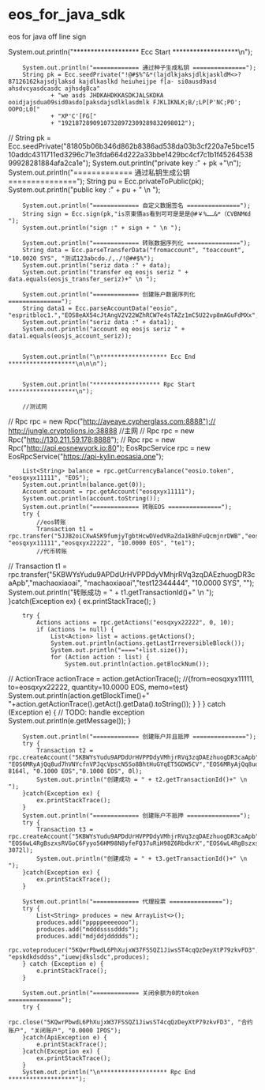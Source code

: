 # eos_for_java_sdk
eos for java off line sign

System.out.println("******************* Ecc Start *******************\n");
		
		System.out.println("============= 通过种子生成私钥 ===============");
		String pk = Ecc.seedPrivate("!@#$%^&*(lajdlkjaksjdlkjaskldM<>?87126162kajsdjlaksd kajdlkaslkd heiuheijpe f[a- si0ausd9asd ahsdvcyasdcasdc ajhsdg8ca"
				+ "we asds JHDKAHDKKASDKJALSKDKA ooidjajsdua09sid0asdo[paksdajsdlklasdmlk FJKLIKNLK;B/;LP[P'NC;PO'; OOPO;L0["
				+ "XP'C'[FG["
				+ "19218728909107328972309289832098012");
//		String pk = Ecc.seedPrivate("81805b06b346d862b8386ad538da03b3cf220a7e5bce1510addc4311711ed3296c71e3fda664d222a33bbe1429bc4cf7c1b1f4526453899928281884afa2ca1e");
		System.out.println("private key :" + pk +"\n");
		System.out.println("============= 通过私钥生成公钥 ===============");
		String pu = Ecc.privateToPublic(pk);
		System.out.println("public key :" + pu + " \n ");

		System.out.println("============= 自定义数据签名 ===============");
		String sign = Ecc.sign(pk,"is京東價as看到可可是是是@#￥%……&*（CVBNM《d ");
		System.out.println("sign :" + sign + " \n ");
		
		System.out.println("============= 转账数据序列化 ===============");
		String data = Ecc.parseTransferData("fromaccount", "toaccount", "10.0020 SYS", "测试123abcdo./,./!@##$%");
		System.out.println("seriz data :" + data);
		System.out.println("transfer eq eosjs seriz " + data.equals(eosjs_transfer_seriz)+" \n ");

		System.out.println("============= 创建账户数据序列化 ===============");
		String data1 = Ecc.parseAccountData("eosio", "espritbloc1.","EOS8eAX54cJtAngV2V22WZhRCW7e4sTAZz1mC5U22vp8mAGuFdMXx","EOS8FPooohZiiCAYXahWCQRxgXXzUbS2gNELAeYCUgGdDMbd2FHQT");
		System.out.println("seriz data :" + data1);
		System.out.println("account eq eosjs seriz " + data1.equals(eosjs_account_seriz));

		
		System.out.println("\n******************* Ecc End *******************\n\n\n");
		
		
		System.out.println("******************* Rpc Start *******************\n");
		
		//测试网
//		Rpc rpc = new Rpc("http://ayeaye.cypherglass.com:8888");// http://jungle.cryptolions.io:38888
		//主网
//		Rpc rpc = new Rpc("http://130.211.59.178:8888");
//		Rpc rpc = new Rpc("http://api.eosnewyork.io:80");
		EosRpcService rpc = new EosRpcService("https://api-kylin.eosasia.one");
		
		List<String> balance = rpc.getCurrencyBalance("eosio.token", "eosqxyx11111", "EOS");
		System.out.println(balance.get(0));
		Account account = rpc.getAccount("eosqxyx11111");
		System.out.println(account.toString());
		System.out.println("============= 转账EOS ===============");
		try {
			//eos转账
			Transaction t1 = rpc.transfer("5JJB2oiCXwASK9fumjyTgbtHcwDVedVRaZda1kBhFuQcmjnrDWB","eosio.token", "eosqxyx11111","eosqxyx22222", "10.0000 EOS", "te1");
			//代币转账
//			Transaction t1 = rpc.transfer("5KBWYsYudu9APDdUrHVPPDdyVMhjrRVq3zqDAEzhuogDR3caApb","machaoxiaoai", "machaoxiaoai","test12344444", "10.0000 SYS", "");
			System.out.println("转账成功 = " + t1.getTransactionId()+" \n ");
		}catch(Exception ex) {
			ex.printStackTrace();
		}
		
		try {
			Actions actions = rpc.getActions("eosqxyx22222", 0, 10);
			if (actions != null) {
				List<Action> list = actions.getActions();
				System.out.println(actions.getLastIrreversibleBlock());
				System.out.println("===="+list.size());
				for (Action action : list) {
					System.out.println(action.getBlockNum());
//					ActionTrace actionTrace = action.getActionTrace();
					//{from=eosqxyx11111, to=eosqxyx22222, quantity=10.0000 EOS, memo=test}
					System.out.println(action.getBlockTime()+"  "+action.getActionTrace().getAct().getData().toString());
				}
			}
		} catch (Exception e) {
			// TODO: handle exception
			System.out.println(e.getMessage());
		}
		
		System.out.println("============= 创建账户并且抵押 ===============");
		try {	
			Transaction t2 = rpc.createAccount("5KBWYsYudu9APDdUrHVPPDdyVMhjrRVq3zqDAEzhuogDR3caApb","machaoxiaoai","tokyohot1111", "EOS6MRyAjQq8ud7hVNYcfnVPJqcVpscN5So8BhtHuGYqET5GDW5CV","EOS6MRyAjQq8ud7hVNYcfnVPJqcVpscN5So8BhtHuGYqET5GDW5CV", 8164l, "0.1000 EOS","0.1000 EOS", 0l);
			System.out.println("创建成功 = " + t2.getTransactionId()+" \n ");
		}catch(Exception ex) {
			ex.printStackTrace();
		}
		System.out.println("============= 创建账户不抵押 ===============");
		try {	
			Transaction t3 = rpc.createAccount("5KBWYsYudu9APDdUrHVPPDdyVMhjrRVq3zqDAEzhuogDR3caApb","machaoxiaoai","raowenbo2eos", "EOS6wL4RgBszxsRVGoC6Fyyo56HM98N8yfeFQ37uRiH98Z6RbdkrX","EOS6wL4RgBszxsRVGoC6Fyyo56HM98N8yfeFQ37uRiH98Z6RbdkrX", 3072l);
			System.out.println("创建成功 = " + t3.getTransactionId()+" \n ");
		}catch(Exception ex) {
			ex.printStackTrace();
		}
		
		System.out.println("============= 代理投票 ===============");
		try {
			List<String> produces = new ArrayList<>();
			produces.add("pppppeeeeooo");
			produces.add("mdddssssddds");
			produces.add("mdjddjddddds");
			rpc.voteproducer("5KQwrPbwdL6PhXujxW37FSSQZ1JiwsST4cqQzDeyXtP79zkvFD3", "epskdkdsddss","iuewjdkslsdc",produces);
		} catch (Exception e) {
			e.printStackTrace();
		}
		
		System.out.println("============= 关闭余额为0的token ===============");
		try {
			rpc.close("5KQwrPbwdL6PhXujxW37FSSQZ1JiwsST4cqQzDeyXtP79zkvFD3", "合约账户", "关闭账户", "0.0000 IPOS");
		}catch(ApiException e) {
			e.printStackTrace();
		}catch(Exception ex) {
			ex.printStackTrace();
		}
		System.out.println("\n******************* Rpc End *******************");
